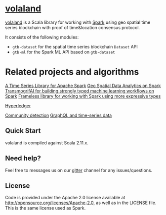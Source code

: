 # [volaland](https://github.com/volaland/volaland)

[volaland](https://github.com/volaland/volaland) is a Scala library for working with [Spark](http://spark.apache.org/) using geo spatial time series blockchain with proof of time&location consensus protocol. 

It consists of the following modules:

* `gtb-dataset` for the spatial time series blockchain `Dataset` API   
* `gtb-ml` for the Spark ML API based on `gtb-dataset`

# Related projects and algorithms

[A Time Series Library for Apache Spark](https://github.com/twosigma/flint)
[Geo Spatial Data Analytics on Spark](https://github.com/harsha2010/magellan)
[TransmogrifAI for building strongly typed machine learning workflows on Spark](https://github.com/salesforce/TransmogrifAI)
[Frameless library for working with Spark using more expressive types](https://github.com/typelevel/frameless)

[Hyperledger](https://github.com/hyperledger/)

[Community detection](https://neo4j.com/developer/graph-algorithms/#algorithms-louvain)
[GraphQL and time-series data](https://blog.timescale.com/timescaledb-hasura-graphql-time-series-data-analysis-396520225547)

## Quick Start

volaland is compiled against Scala 2.11.x.

## Need help?

Feel free to messages us on our [gitter](https://gitter.im/volaland) channel for any issues/questions.

## License
Code is provided under the Apache 2.0 license available at http://opensource.org/licenses/Apache-2.0,
as well as in the LICENSE file. This is the same license used as Spark.
